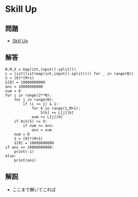 # Skill Up
## 問題
- [Skill Up](https://atcoder.jp/contests/abc167/submissions/me)
## 解答
```
N,M,X = map(int,input().split())
L = list(list(map(int,input().split())) for _ in range(N))
S = [0]*(M+1)
S[0] = 10000000000
ans = 10000000000
num = 0
for i in range(2**N):
    for j in range(N):
        if (i >> j) & 1:
            for k in range(1,M+1):
                S[k] += L[j][k]
            num += L[j][0]
    if min(S) >= X:
        if num <= ans:
            ans = num
    num = 0
    S = [0]*(M+1)
    S[0] = 10000000000
if ans == 10000000000:
    print(-1)
else:
    print(ans)
```
## 解説
- ここまで解いてこれば